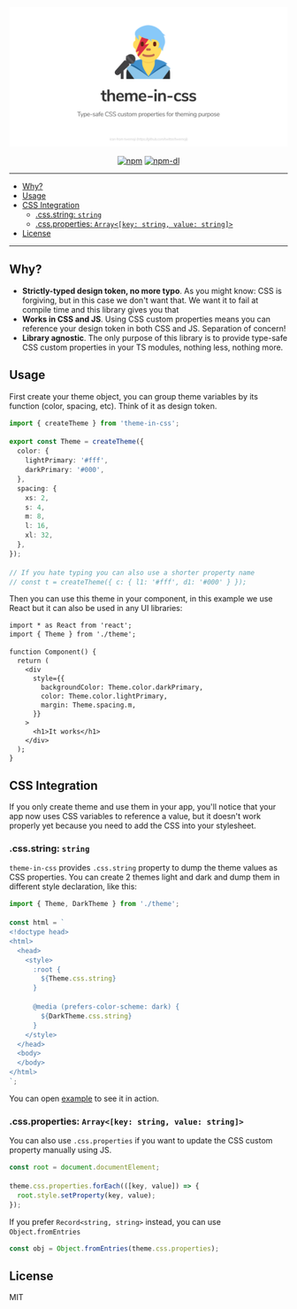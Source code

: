<!-- markdownlint-disable MD026 MD033 MD041 -->

<div align="center">

[![theme-in-css](./header.png)](.)

[![npm](https://badgen.net/npm/v/theme-in-css)](https://www.npmjs.com/package/theme-in-css)
[![npm-dl](https://badgen.net/npm/dt/theme-in-css)](https://www.npmjs.com/package/theme-in-css)

</div>

---

- [Why?](#why)
- [Usage](#usage)
- [CSS Integration](#css-integration)
  - [.css.string: `string`](#cssstring-string)
  - [.css.properties: `Array<[key: string, value: string]>`](#cssproperties-arraykey-string-value-string)
- [License](#license)

---

## Why?

- **Strictly-typed design token, no more typo**. As you might know: CSS is forgiving, but in this case we don't want that. We want it to fail at compile time and this library gives you that
- **Works in CSS and JS**. Using CSS custom properties means you can reference your design token in both CSS and JS. Separation of concern!
- **Library agnostic**. The only purpose of this library is to provide type-safe CSS custom properties in your TS modules, nothing less, nothing more.

## Usage

First create your theme object, you can group theme variables by its function (color, spacing, etc). Think of it as design token.

```ts
import { createTheme } from 'theme-in-css';

export const Theme = createTheme({
  color: {
    lightPrimary: '#fff',
    darkPrimary: '#000',
  },
  spacing: {
    xs: 2,
    s: 4,
    m: 8,
    l: 16,
    xl: 32,
  },
});

// If you hate typing you can also use a shorter property name
// const t = createTheme({ c: { l1: '#fff', d1: '#000' } });
```

Then you can use this theme in your component, in this example we use React but it can also be used in any UI libraries:

```tsx
import * as React from 'react';
import { Theme } from './theme';

function Component() {
  return (
    <div
      style={{
        backgroundColor: Theme.color.darkPrimary,
        color: Theme.color.lightPrimary,
        margin: Theme.spacing.m,
      }}
    >
      <h1>It works</h1>
    </div>
  );
}
```

## CSS Integration

If you only create theme and use them in your app, you'll notice that your app now uses CSS variables to reference a value, but it doesn't work properly yet because you need to add the CSS into your stylesheet.

### .css.string: `string`

`theme-in-css` provides `.css.string` property to dump the theme values as CSS properties. You can create 2 themes light and dark and dump them in different style declaration, like this:

```ts
import { Theme, DarkTheme } from './theme';

const html = `
<!doctype head>
<html>
  <head>
    <style>
      :root {
        ${Theme.css.string}
      }

      @media (prefers-color-scheme: dark) {
        ${DarkTheme.css.string}
      }
    </style>
  </head>
  <body>
  </body>
</html>
`;
```

You can open [example](example) to see it in action.

### .css.properties: `Array<[key: string, value: string]>`

You can also use `.css.properties` if you want to update the CSS custom property manually using JS.

```js
const root = document.documentElement;

theme.css.properties.forEach(([key, value]) => {
  root.style.setProperty(key, value);
});
```

If you prefer `Record<string, string>` instead, you can use `Object.fromEntries`

```js
const obj = Object.fromEntries(theme.css.properties);
```

## License

MIT
